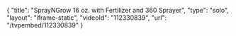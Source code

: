 {
    "title": "SprayNGrow 16 oz. with Fertilizer and 360 Sprayer",
    "type": "solo",
    "layout": "iframe-static",
    "videoId": "112330839",
    "url": "\/tvpembed\/112330839"
}